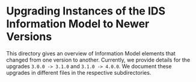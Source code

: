 # Upgrading Instances of the IDS Information Model to Newer Versions

This directory gives an overview of Information Model elements that changed from one version to another.
Currently, we provide details for the upgrades `3.0.0 -> 3.1.0` and `3.1.0 -> 4.0.0`. We document these upgrades in different files in the respective subdirectories.

